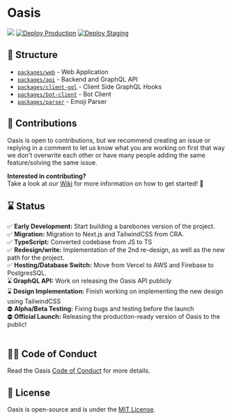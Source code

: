 # Oasis

<img src='https://img.shields.io/badge/License-MIT-blue.svg' > [![Deploy Production](https://github.com/oasis-sh/oasis/actions/workflows/prod_deploy.yml/badge.svg)](https://github.com/oasis-sh/oasis/actions/workflows/prod_deploy.yml) [![Deploy Staging](https://github.com/oasis-sh/oasis/actions/workflows/dev_deploy.yml/badge.svg)](https://github.com/oasis-sh/oasis/actions/workflows/dev_deploy.yml)

## 🤠 Structure
- [`packages/web`](/packages/web) - Web Application
- [`packages/api`](/packages/api) - Backend and GraphQL API
- [`packages/client-gql`](/packages/client-gql) - Client Side GraphQL Hooks
- [`packages/bot-client`](/packages/bot-client) - Bot Client
- [`packages/parser`](/packages/parser) - Emoji Parser

## 🚀 Contributions
Oasis is open to contributions, but we recommend creating an issue or replying in a comment to let us know what you are working on first that way we don't overwrite each other or have many people adding the same feature/solving the same issue. <br/>

**Interested in contributing?** <br/>
Take a look at our [Wiki](https://github.com/oasis-sh/oasis/wiki) for more information on how to get started! 🎉

## ⌛ Status
✅ **Early Development:** Start building a barebones version of the project. <br>
✅ **Migration:** Migration to Next.js and TailwindCSS from CRA. <br>
✅ **TypeScript:** Converted codebase from JS to TS<br>
✅ **Redesign/write:** Implementation of the 2nd re-design, as well as the new path for the project. <br>
✅ **Hosting/Database Switch:** Move from Vercel to AWS and Firebase to PostgresSQL. <br>
⌛️ **GraphQL API:** Work on releasing the Oasis API publicly <br>
⌛️ **Design Implementation:** Finish working on implementing the new design using TailwindCSS <br>
⛔︎ **Alpha/Beta Testing:** Fixing bugs and testing before the launch <br>
⛔︎ **Official Launch:** Releasing the production-ready version of Oasis to the public! <br><br>

## ✍🏻 Code of Conduct
Read the Oasis [Code of Conduct](/docs/guidelines/CODE_OF_CONDUCT.md) for more details.

## 📄 License
Oasis is open-source and is under the [MIT License](LICENSE).
